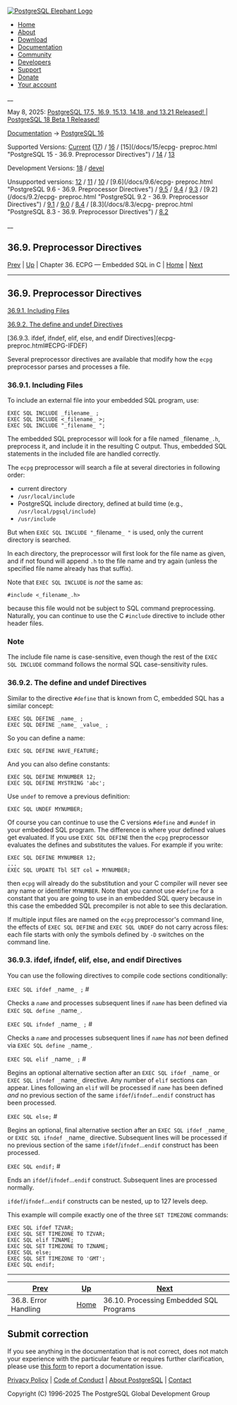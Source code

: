 [ ![PostgreSQL Elephant Logo](/media/img/about/press/elephant.png) ](/)

  * [Home](/ "Home")
  * [About](/about/ "About")
  * [Download](/download/ "Download")
  * [Documentation](/docs/ "Documentation")
  * [Community](/community/ "Community")
  * [Developers](/developer/ "Developers")
  * [Support](/support/ "Support")
  * [Donate](/about/donate/ "Donate")
  * [Your account](/account/ "Your account")

__

May 8, 2025: [ PostgreSQL 17.5, 16.9, 15.13, 14.18, and 13.21 Released! ](/about/news/postgresql-175-169-1513-1418-and-1321-released-3072/) | [ PostgreSQL 18 Beta 1 Released! ](/about/news/postgresql-18-beta-1-released-3070/)

[Documentation](/docs/ "Documentation") -> [PostgreSQL
16](/docs/16/index.html)

Supported Versions: [Current](/docs/current/ecpg-preproc.html "PostgreSQL 17 -
36.9. Preprocessor Directives") ([17](/docs/17/ecpg-preproc.html "PostgreSQL
17 - 36.9. Preprocessor Directives")) / [16](/docs/16/ecpg-preproc.html
"PostgreSQL 16 - 36.9. Preprocessor Directives") / [15](/docs/15/ecpg-
preproc.html "PostgreSQL 15 - 36.9. Preprocessor Directives") /
[14](/docs/14/ecpg-preproc.html "PostgreSQL 14 - 36.9. Preprocessor
Directives") / [13](/docs/13/ecpg-preproc.html "PostgreSQL 13 -
36.9. Preprocessor Directives")

Development Versions: [18](/docs/18/ecpg-preproc.html "PostgreSQL 18 -
36.9. Preprocessor Directives") / [devel](/docs/devel/ecpg-preproc.html
"PostgreSQL devel - 36.9. Preprocessor Directives")

Unsupported versions: [12](/docs/12/ecpg-preproc.html "PostgreSQL 12 -
36.9. Preprocessor Directives") / [11](/docs/11/ecpg-preproc.html "PostgreSQL
11 - 36.9. Preprocessor Directives") / [10](/docs/10/ecpg-preproc.html
"PostgreSQL 10 - 36.9. Preprocessor Directives") / [9.6](/docs/9.6/ecpg-
preproc.html "PostgreSQL 9.6 - 36.9. Preprocessor Directives") /
[9.5](/docs/9.5/ecpg-preproc.html "PostgreSQL 9.5 - 36.9. Preprocessor
Directives") / [9.4](/docs/9.4/ecpg-preproc.html "PostgreSQL 9.4 -
36.9. Preprocessor Directives") / [9.3](/docs/9.3/ecpg-preproc.html
"PostgreSQL 9.3 - 36.9. Preprocessor Directives") / [9.2](/docs/9.2/ecpg-
preproc.html "PostgreSQL 9.2 - 36.9. Preprocessor Directives") /
[9.1](/docs/9.1/ecpg-preproc.html "PostgreSQL 9.1 - 36.9. Preprocessor
Directives") / [9.0](/docs/9.0/ecpg-preproc.html "PostgreSQL 9.0 -
36.9. Preprocessor Directives") / [8.4](/docs/8.4/ecpg-preproc.html
"PostgreSQL 8.4 - 36.9. Preprocessor Directives") / [8.3](/docs/8.3/ecpg-
preproc.html "PostgreSQL 8.3 - 36.9. Preprocessor Directives") /
[8.2](/docs/8.2/ecpg-preproc.html "PostgreSQL 8.2 - 36.9. Preprocessor
Directives")

__

36.9. Preprocessor Directives  
---  
[Prev](ecpg-errors.html "36.8. Error Handling")  | [Up](ecpg.html "Chapter 36. ECPG — Embedded SQL in C") | Chapter 36. ECPG — Embedded SQL in C | [Home](index.html "PostgreSQL 16.9 Documentation") |  [Next](ecpg-process.html "36.10. Processing Embedded SQL Programs")  
  
* * *

## 36.9. Preprocessor Directives #

[36.9.1. Including Files](ecpg-preproc.html#ECPG-INCLUDE)

[36.9.2. The define and undef Directives](ecpg-preproc.html#ECPG-DEFINE)

[36.9.3. ifdef, ifndef, elif, else, and endif Directives](ecpg-
preproc.html#ECPG-IFDEF)

Several preprocessor directives are available that modify how the `ecpg`
preprocessor parses and processes a file.

### 36.9.1. Including Files #

To include an external file into your embedded SQL program, use:

    
    
    EXEC SQL INCLUDE _filename_ ;
    EXEC SQL INCLUDE <_filename_ >;
    EXEC SQL INCLUDE "_filename_ ";
    

The embedded SQL preprocessor will look for a file named `_`filename`_.h`,
preprocess it, and include it in the resulting C output. Thus, embedded SQL
statements in the included file are handled correctly.

The `ecpg` preprocessor will search a file at several directories in following
order:

  * current directory
  * `/usr/local/include`
  * PostgreSQL include directory, defined at build time (e.g., `/usr/local/pgsql/include`)
  * `/usr/include`

But when `EXEC SQL INCLUDE "_`filename`_ "` is used, only the current
directory is searched.

In each directory, the preprocessor will first look for the file name as
given, and if not found will append `.h` to the file name and try again
(unless the specified file name already has that suffix).

Note that `EXEC SQL INCLUDE` is _not_ the same as:

    
    
    #include <_filename_.h>
    

because this file would not be subject to SQL command preprocessing.
Naturally, you can continue to use the C `#include` directive to include other
header files.

### Note

The include file name is case-sensitive, even though the rest of the `EXEC SQL
INCLUDE` command follows the normal SQL case-sensitivity rules.

### 36.9.2. The define and undef Directives #

Similar to the directive `#define` that is known from C, embedded SQL has a
similar concept:

    
    
    EXEC SQL DEFINE _name_ ;
    EXEC SQL DEFINE _name_ _value_ ;
    

So you can define a name:

    
    
    EXEC SQL DEFINE HAVE_FEATURE;
    

And you can also define constants:

    
    
    EXEC SQL DEFINE MYNUMBER 12;
    EXEC SQL DEFINE MYSTRING 'abc';
    

Use `undef` to remove a previous definition:

    
    
    EXEC SQL UNDEF MYNUMBER;
    

Of course you can continue to use the C versions `#define` and `#undef` in
your embedded SQL program. The difference is where your defined values get
evaluated. If you use `EXEC SQL DEFINE` then the `ecpg` preprocessor evaluates
the defines and substitutes the values. For example if you write:

    
    
    EXEC SQL DEFINE MYNUMBER 12;
    ...
    EXEC SQL UPDATE Tbl SET col = MYNUMBER;
    

then `ecpg` will already do the substitution and your C compiler will never
see any name or identifier `MYNUMBER`. Note that you cannot use `#define` for
a constant that you are going to use in an embedded SQL query because in this
case the embedded SQL precompiler is not able to see this declaration.

If multiple input files are named on the `ecpg` preprocessor's command line,
the effects of `EXEC SQL DEFINE` and `EXEC SQL UNDEF` do not carry across
files: each file starts with only the symbols defined by `-D` switches on the
command line.

### 36.9.3. ifdef, ifndef, elif, else, and endif Directives #

You can use the following directives to compile code sections conditionally:

`EXEC SQL ifdef _`name`_ ;` #

    

Checks a _`name`_ and processes subsequent lines if _`name`_ has been defined
via `EXEC SQL define _`name`_`.

`EXEC SQL ifndef _`name`_ ;` #

    

Checks a _`name`_ and processes subsequent lines if _`name`_ has _not_ been
defined via `EXEC SQL define _`name`_`.

`EXEC SQL elif _`name`_ ;` #

    

Begins an optional alternative section after an `EXEC SQL ifdef _`name`_` or
`EXEC SQL ifndef _`name`_` directive. Any number of `elif` sections can
appear. Lines following an `elif` will be processed if _`name`_ has been
defined _and_ no previous section of the same `ifdef`/`ifndef`...`endif`
construct has been processed.

`EXEC SQL else;` #

    

Begins an optional, final alternative section after an `EXEC SQL ifdef
_`name`_` or `EXEC SQL ifndef _`name`_` directive. Subsequent lines will be
processed if no previous section of the same `ifdef`/`ifndef`...`endif`
construct has been processed.

`EXEC SQL endif;` #

    

Ends an `ifdef`/`ifndef`...`endif` construct. Subsequent lines are processed
normally.

`ifdef`/`ifndef`...`endif` constructs can be nested, up to 127 levels deep.

This example will compile exactly one of the three `SET TIMEZONE` commands:

    
    
    EXEC SQL ifdef TZVAR;
    EXEC SQL SET TIMEZONE TO TZVAR;
    EXEC SQL elif TZNAME;
    EXEC SQL SET TIMEZONE TO TZNAME;
    EXEC SQL else;
    EXEC SQL SET TIMEZONE TO 'GMT';
    EXEC SQL endif;
    

* * *

[Prev](ecpg-errors.html "36.8. Error Handling")  | [Up](ecpg.html "Chapter 36. ECPG — Embedded SQL in C") |  [Next](ecpg-process.html "36.10. Processing Embedded SQL Programs")  
---|---|---  
36.8. Error Handling  | [Home](index.html "PostgreSQL 16.9 Documentation") |  36.10. Processing Embedded SQL Programs  
  
## Submit correction

If you see anything in the documentation that is not correct, does not match
your experience with the particular feature or requires further clarification,
please use [this form](/account/comments/new/16/ecpg-preproc.html/) to report
a documentation issue.

[Privacy Policy](/about/privacypolicy) | [Code of Conduct](/about/policies/coc/) | [About PostgreSQL](/about/) | [Contact](/about/contact/)  

Copyright (C) 1996-2025 The PostgreSQL Global Development Group

